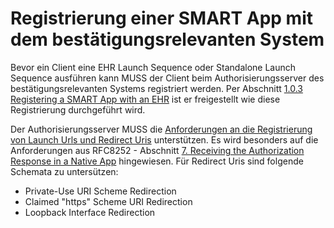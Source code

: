 # Registrierung einer SMART App mit dem bestätigungsrelevanten System

Bevor ein Client eine EHR Launch Sequence oder Standalone Launch Sequence ausführen kann MUSS der Client beim Authorisierungsserver des bestätigungsrelevanten Systems registriert werden. Per Abschnitt [1.0.3 Registering a SMART App with an EHR](http://build.fhir.org/ig/HL7/smart-app-launch/index.html#registering-a-smart-app-with-an-ehr) ist er freigestellt wie diese Registrierung durchgeführt wird.

Der Authorisierungsserver MUSS die [Anforderungen an die Registrierung von Launch Urls und Redirect Uris](http://build.fhir.org/ig/HL7/smart-app-launch/index.html#registering-a-smart-app-with-an-ehr) unterstützen. Es wird besonders auf die Anforderungen aus RFC8252 - Abschnitt [7.  Receiving the Authorization Response in a Native App](https://datatracker.ietf.org/doc/html/rfc8252#section-7) hingewiesen. Für Redirect Uris sind folgende Schemata zu untersützen:

- Private-Use URI Scheme Redirection
- Claimed "https" Scheme URI Redirection
- Loopback Interface Redirection